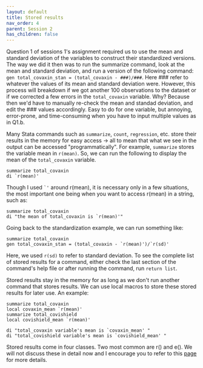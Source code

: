 ```yaml
---
layout: default
title: Stored results
nav_order: 4
parent: Session 2
has_children: false
---
```


Question 1 of sessions 1's assignment required us to use the mean and standard deviation of the variables to construct their standardized versions. The way we did it then was to run the summarize command, look at the mean and standard deviation, and run a version of the following command: ``gen total_covaxin_stan = (total_covaxin - ###)/###``. Here ### refer to whatever the values of its mean and standard deviation were. However, this process will breakdown if we got another 100 observations to the dataset or if we corrected a few errors in the ``total_covaxin`` variable. Why? Because then we'd have to manually re-check the mean and standad deviation, and edit the ### values accordingly. Easy to do for one variable, but annoying, error-prone, and time-consuming when you have to input multiple values as in Q1.b. 

Many Stata commands such as ``summarize``, ``count``, ``regression``, etc. store their results in the memory for easy access -> all to mean that what we see in the output can be accessed "programmatically". For example, ``summarize`` stores the variable mean in ``r(mean)``. So, we can run the following to display the mean of the ``total_covaxin`` variable.

```
summarize total_covaxin
di `r(mean)'
````

Though I used `` `' `` around r(mean), it is necessary only in a few situations, the most important one being when you want to access r(mean) in a string, such as:

```
summarize total_covaxin
di "the mean of total_covaxin is `r(mean)'"
```

Going back to the standardization example, we can run something like:

```
summarize total_covaxin
gen total_covaxin_stan = (total_covaxin - `r(mean)')/`r(sd)'
```

Here, we used ``r(sd)`` to refer to standard deviation. To see the complete list of stored results for a command, either check the last section of the command's help file or after running the command, run ``return list``. 

Stored results stay in the memory for as long as we don't run another command that stores results. We can use local macros to store these stored results for later use. An example:

```
summarize total_covaxin
local covaxin_mean `r(mean)'
summarize total_covishield 
local covishield_mean `r(mean)'

di "total_covaxin variable's mean is `covaxin_mean' "
di "total_covishield variable's mean is `covishield_mean' " 
```

Stored results come in four classes. Two most common are r() and e(). We will not discuss these in detail now and I encourage you to refer to this [page](https://stats.idre.ucla.edu/stata/faq/how-can-i-access-information-stored-after-i-run-a-command-in-stata-returned-results/) for more details. 
